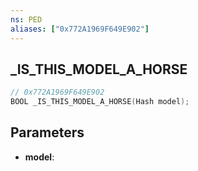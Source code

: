```yaml
---
ns: PED
aliases: ["0x772A1969F649E902"]
---
```

## _IS_THIS_MODEL_A_HORSE

```c
// 0x772A1969F649E902
BOOL _IS_THIS_MODEL_A_HORSE(Hash model);
```

## Parameters
* **model**:
